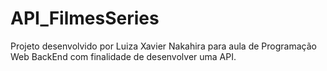 # API_FilmesSeries
Projeto desenvolvido por Luiza Xavier Nakahira para aula de Programação Web BackEnd com finalidade de desenvolver uma API.
